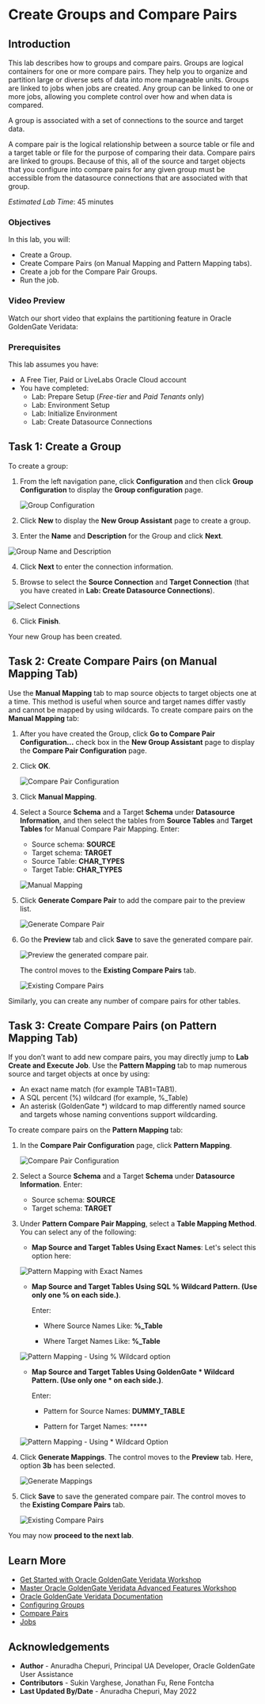 # Create Groups and Compare Pairs

## Introduction
This lab describes how to groups and compare pairs. Groups are logical containers for one or more compare pairs. They help you to organize and partition large or diverse sets of data into more manageable units. Groups are linked to jobs when jobs are created. Any group can be linked to one or more jobs, allowing you complete control over how and when data is compared.

A group is associated with a set of connections to the source and target data.

A compare pair is the logical relationship between a source table or file and a target table or file for the purpose of comparing their data. Compare pairs are linked to groups. Because of this, all of the source and target objects that you configure into compare pairs for any given group must be accessible from the datasource connections that are associated with that group.

*Estimated Lab Time*: 45 minutes

### Objectives
In this lab, you will:
* Create a Group.
* Create Compare Pairs (on Manual Mapping and Pattern Mapping tabs).
* Create a job for the Compare Pair Groups.
* Run the job.

### Video Preview
Watch our short video that explains the partitioning feature in Oracle GoldenGate Veridata: [](youtube:N28CsAr5kjw)

### Prerequisites
This lab assumes you have:
- A Free Tier, Paid or LiveLabs Oracle Cloud account
- You have completed:
    * Lab: Prepare Setup (*Free-tier* and *Paid Tenants* only)
    * Lab: Environment Setup
    * Lab: Initialize Environment
    * Lab: Create Datasource Connections

## Task 1: Create a Group

To create a group:

1. From the left navigation pane, click **Configuration** and then click **Group Configuration** to display the **Group configuration** page.

    ![Group Configuration](./images/group-configuration.png " ")

2. Click **New** to display the **New Group Assistant** page to create a group.

3. Enter the **Name** and **Description** for the Group and click **Next**.

  ![Group Name and Description](./images/new-group-from-name-description.png " ")

4. Click **Next** to enter the connection information.

5. Browse to select the **Source Connection** and **Target Connection** (that you have created in **Lab: Create Datasource Connections**).

  ![Select Connections](./images/new-group-connection-information.png " ")

6. Click **Finish**.

Your new Group has been created.

## Task 2: Create Compare Pairs (on Manual Mapping Tab)
Use the **Manual Mapping** tab to map source objects to target objects one at a time. This method is useful when source and target names differ vastly and cannot be mapped by using wildcards.
To create compare pairs on the **Manual Mapping** tab:
1. After you have created the Group, click **Go to Compare Pair Configuration...** check box in the **New Group Assistant** page to display the **Compare Pair Configuration** page.

2. Click **OK**.

    ![Compare Pair Configuration](./images/new-group-create-compare-pair-checkbox.png " ")

3. Click **Manual Mapping**.

4. Select a Source **Schema** and a Target **Schema** under **Datasource Information**, and then select the tables from **Source Tables** and **Target Tables** for Manual Compare Pair Mapping. Enter:

    * Source schema: **SOURCE**
    * Target schema: **TARGET**
    * Source Table: **CHAR_TYPES**
    * Target Table: **CHAR_TYPES**

    ![Manual Mapping](./images/compare-pair-manual-mappng-select-tables.png " ")

5. Click **Generate Compare Pair** to add the compare pair to the preview list.

    ![Generate Compare Pair](./images/generate-compare-pair-manual-mappng.png " ")

6. Go the **Preview** tab and click **Save** to save the generated compare pair.

    ![Preview the generated compare pair.](./images/generate-compare-pair-manual-mapping-preview.png " ")

    The control moves to the **Existing Compare Pairs** tab.

    ![Existing Compare Pairs](./images/compare-pair-manual-mapping-generated-saved-existingcptab.png " ")

Similarly, you can create any number of compare pairs for other tables.

## Task 3: Create Compare Pairs (on Pattern Mapping Tab)
If you don’t want to add new compare pairs, you may directly jump to **Lab Create and Execute Job**. Use the **Pattern Mapping** tab to map numerous source and target objects at once by using:

* An exact name match (for example TAB1=TAB1).
* A SQL percent (%) wildcard (for example, %_Table)
* An asterisk (GoldenGate *) wildcard to map differently named source and targets whose naming conventions support wildcarding.

To create compare pairs on the **Pattern Mapping** tab:
1. In the **Compare Pair Configuration** page, click **Pattern Mapping**.

    ![Compare Pair Configuration](./images/click-pattern-mapping-tab.png " ")

2. Select a Source **Schema** and a Target **Schema** under **Datasource Information**. Enter:

    * Source schema: **SOURCE**
    * Target schema: **TARGET**

3. Under **Pattern Compare Pair Mapping**, select a **Table Mapping Method**. You can select any of the following:

    - **Map Source and Target Tables Using Exact Names**: Let's select this option here:

    ![Pattern Mapping with Exact Names](./images/pattern-mapping-pair-mapping-option-exactnames.png " ")

    - **Map Source and Target Tables Using SQL % Wildcard Pattern. (Use only one % on each side.)**.

        Enter:
        * Where Source Names Like: **%\_Table**

        * Where Target Names Like: **%\_Table**

    ![Pattern Mapping - Using % Wildcard option](./images/pattern-mapping-pair-mapping-option-wildcard-percentage.png " ")

    - **Map Source and Target Tables Using GoldenGate * Wildcard Pattern. (Use only one * on each side.)**.

        Enter:
        * Pattern for Source Names: **DUMMY_TABLE**

        * Pattern for Target Names: *****

    ![Pattern Mapping - Using * Wildcard Option](./images/pattern-mapping-pair-mapping-option-star.png " ")

4. Click **Generate Mappings**. The control moves to the **Preview** tab. Here, option **3b** has been selected.

    ![Generate Mappings](./images/pattern-mapping-pair-mapping-option-starb_has_been_selected.png " ")

5. Click **Save** to save the generated compare pair. The control moves to the **Existing Compare Pairs** tab.

    ![Existing Compare Pairs](./images/pattern-mapping-pair-saved-existing-compare-pairs.png " ")

You may now **proceed to the next lab**.

## Learn More
* [Get Started with Oracle GoldenGate Veridata Workshop](https://apexapps.oracle.com/pls/apex/dbpm/r/livelabs/view-workshop?wid=833&clear=180&session=4555570607052)
* [Master Oracle GoldenGate Veridata Advanced Features Workshop](https://apexapps.oracle.com/pls/apex/dbpm/r/livelabs/view-workshop?wid=913&clear=180&session=4555570607052)
* [Oracle GoldenGate Veridata Documentation](https://docs.oracle.com/en/middleware/goldengate/veridata/12.2.1.4/index.html)
* [Configuring Groups](https://docs.oracle.com/en/middleware/goldengate/veridata/12.2.1.4/gvdug/configure-workflow-objects.html#GUID-70B42ABB-EA8E-4ADF-8414-7EA1752CA7E6)
* [Compare Pairs](https://docs.oracle.com/en/middleware/goldengate/veridata/12.2.1.4/gvdug/configure-workflow-objects.html#GUID-055CE119-0307-4826-98C7-A51F53E28763)
* [Jobs](https://docs.oracle.com/en/middleware/goldengate/veridata/12.2.1.4/gvdug/working-jobs.html#GUID-EE434517-18EB-4827-A05F-D420D9E5B0DD)


## Acknowledgements
* **Author** - Anuradha Chepuri, Principal UA Developer, Oracle GoldenGate User Assistance
* **Contributors** -  Sukin Varghese, Jonathan Fu, Rene Fontcha
* **Last Updated By/Date** - Anuradha Chepuri, May 2022
